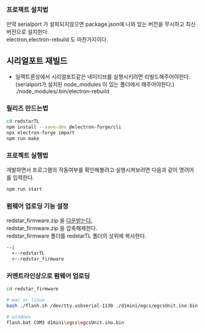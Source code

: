 
### 프로잭트 설치법
만약 serialport 가 설피되지않으면 package.json에 나와 있는 버전을 무시하고 최신버전으로 설치한다.  
electron,electron-rebuild 도 마찬가지이다.  

## 시리얼포트 재빌드
- 일랙트론상에서 시리얼포트같은 네이티브를 실행시키려면 리빌드해주어야한다.(serialport가 설치된 node_modules 이 있는 폴더에서 해주어야한다.)  
./node_modules/.bin/electron-rebuild   


### 릴리즈 만드는법

```bash
cd redstarTL
npm install --save-dev @electron-forge/cli
npx electron-forge import
npm run make
```

### 프로젝트 실행법

개발하면서 프로그램의 작동여부를 확인해볼려고 실행시켜보려면 다음과 같이 명려어를 입력한다.  

```bash
npm run start
```

### 펌웨어 업로딩 기능 설정

redstar_firmware.zip 을 [다운받는다.](https://github.com/gbox3d/fcuUtils/releases/download/firmware/redstar_firmware.zip)  
redstar_firmware.zip 을 압축해제한다.  
redstar_firmware 폴더를 redstarTL 폴더의 상위에 복사한다.  

```txt
--|
  +--redstarTL
  +--redstar_firmware
```

### 커멘트라인상으로 펌웨어 업로딩

```bash
cd redstar_firmware

# mac or linux
bash ./flash.sh /dev/tty.usbserial-1130 ./d1mini/egcs/egcsUnit.ino.bin

# windows
flash.bat COM3 d1mini\egcs\egcsUnit.ino.bin
```
